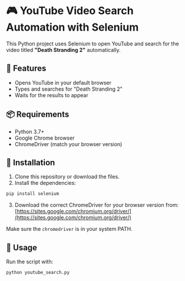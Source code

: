 # 🎮 YouTube Video Search Automation with Selenium

This Python project uses Selenium to open YouTube and search for the video titled **"Death Stranding 2"** automatically.

## 📌 Features

- Opens YouTube in your default browser
- Types and searches for "Death Stranding 2"
- Waits for the results to appear

## 📦 Requirements

- Python 3.7+
- Google Chrome browser
- ChromeDriver (match your browser version)

## 🧪 Installation

1. Clone this repository or download the files.
2. Install the dependencies:

```bash
pip install selenium
````

3. Download the correct ChromeDriver for your browser version from:
   [https://sites.google.com/chromium.org/driver/](https://sites.google.com/chromium.org/driver/)

Make sure the `chromedriver` is in your system PATH.

## 🚀 Usage

Run the script with:

```bash
python youtube_search.py
```
